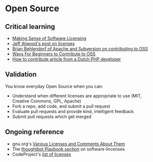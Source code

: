 Open Source
===========

Critical learning
-----------------

* [Making Sense of Software Licensing](http://www.techsoup.org/learningcenter/software/page11393.cfm)
* [Jeff Atwood's post on licenses](http://www.codinghorror.com/blog/2007/04/pick-a-license-any-license.html)
* [Brian Behlendorf of Apache and Subversion on contributing to OSS](http://www.drdobbs.com/open-source/how-to-contribute-to-open-source-project/231000080)
* [Ways For Beginners to Contribute to OSS](http://blog.smartbear.com/software-quality/bid/167051/)
* [How to contribute article from a Dutch PHP developer](http://www.leftontheweb.com/message/Contributing_to_Open_Source)


Validation
----------

You know everyday Open Source when you can:

* Understand when different licenses are appropriate to use (MIT, Creative Commons, GPL, Apache)
* Fork a repo, add code, and submit a pull request
* Evaluate pull requests and provide kind, intelligent feedback
* Submit pull requests which get merged


Ongoing reference
-----------------

* gnu.org's [Various Licenses and Comments About Them](http://www.gnu.org/licenses/license-list.html)
* The [thoughtbot Playbook section](http://playbook.thoughtbot.com/choosing-platforms/software-licenses/) on software lincenses
* CodeProject's [list of licenses](http://www.codeproject.com/info/Licenses.aspx)
